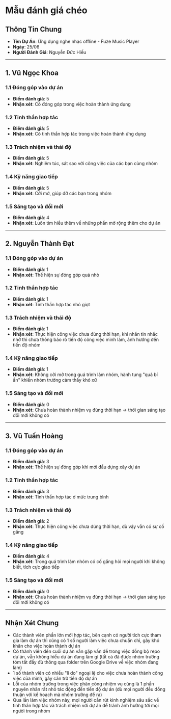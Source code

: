 # Mẫu đánh giá chéo

## Thông Tin Chung
- **Tên Dự Án**: Ứng dụng nghe nhạc offline - Fuze Music Player
- **Ngày**: 25/06
- **Người Đánh Giá**: Nguyễn Đức Hiếu
--------------------------------------------------------------------------------------------------------------------------------------------------------
## 1. Vũ Ngọc Khoa
### 1.1 Đóng góp vào dự án
- **Điểm đánh giá**: 5
- **Nhận xét**: Có đóng góp trong việc hoàn thành ứng dụng
### 1.2 Tinh thần hợp tác
- **Điểm đánh giá**: 5
- **Nhận xét**: Có tinh thần hợp tác trong việc hoàn thành ứng dụng

### 1.3 Trách nhiệm và thái độ
- **Điểm đánh giá**: 5
- **Nhận xét**: Nghiêm túc, sát sao với công việc của các bạn cùng nhóm

### 1.4 Kỹ năng giao tiếp
- **Điểm đánh giá**: 5
- **Nhận xét**: Cởi mở, giúp đỡ các bạn trong nhóm

### 1.5 Sáng tạo và đổi mới
- **Điểm đánh giá**: 4
- **Nhận xét**: Luôn tìm hiểu thêm về những phần mở rộng thêm cho dự án
--------------------------------------------------------------------------------------------------------------------------------------------------------
## 2. Nguyễn Thành Đạt
### 1.1 Đóng góp vào dự án
- **Điểm đánh giá**: 1
- **Nhận xét**: Thể hiện sự đóng góp quá nhỏ

### 1.2 Tinh thần hợp tác
- **Điểm đánh giá**: 1
- **Nhận xét**: Tinh thần hợp tác nhỏ giọt

### 1.3 Trách nhiệm và thái độ
- **Điểm đánh giá**: 1
- **Nhận xét**: Thực hiện công việc chưa đúng thời hạn, khi nhắn tin nhắc nhở thì chưa thông báo rõ tiến độ công việc mình làm, ảnh hướng đến tiến độ nhóm

### 1.4 Kỹ năng giao tiếp
- **Điểm đánh giá**: 1
- **Nhận xét**: Không cởi mở trong quá trình làm nhóm, hành tung "quá bí ẩn" khiến nhóm trưởng cảm thấy khó xử

### 1.5 Sáng tạo và đổi mới
- **Điểm đánh giá**: 0
- **Nhận xét**: Chưa hoàn thành nhiệm vụ đúng thời hạn -> thời gian sáng tạo đổi mới không có
-------------------------------------------------------------------------------------------------------------------------------------------------------
## 3. Vũ Tuấn Hoàng
### 1.1 Đóng góp vào dự án
- **Điểm đánh giá**: 3
- **Nhận xét**: Thể hiện sự đóng góp khi mới đầu dựng xây dự án

### 1.2 Tinh thần hợp tác
- **Điểm đánh giá**: 3
- **Nhận xét**: Tinh thần hợp tác ở mức trung bình

### 1.3 Trách nhiệm và thái độ
- **Điểm đánh giá**: 2
- **Nhận xét**: Thực hiện công việc chưa đúng thời hạn, dù vậy vẫn có sự cố gắng

### 1.4 Kỹ năng giao tiếp
- **Điểm đánh giá**: 4
- **Nhận xét**: Trong quá trình làm nhóm có cố gắng hỏi mọi người khi không biết, tích cực giao tiếp

### 1.5 Sáng tạo và đổi mới
- **Điểm đánh giá**: 0
- **Nhận xét**: Chưa hoàn thành nhiệm vụ đúng thòi hạn -> thời gian sáng tạo đổi mới không có
--------------------------------------------------------------------------------------------------------------------------------------------------------
## Nhận Xét Chung
- Các thành viên phần lớn mới hợp tác, bên cạnh có người tích cực tham gia làm dự án thì cũng có 1 số người làm việc chưa chuẩn chỉ, gây khó khăn cho việc hoàn thành dự án
- Có thành viên đến cuối dự án vẫn gặp vấn đề trong việc đồng bộ repo dự án, vẫn không hiểu dự án đang làm gì (tất cả đã được nhóm trưởng tóm tắt đầy đủ thông qua folder trên Google Drive về việc nhóm đang làm)  
- 1 số thành viên có nhiều "lí do" ngoại lệ cho việc chưa hoàn thành công việc của mình, gây cản trở tiến độ dự án
- Lỗi của nhóm trưởng trong việc phân công nhiệm vụ cũng là 1 phần nguyên nhân rất nhỏ tác động đến tiến độ dự án (dù mọi người đều đồng thuận với kế hoạch mà nhóm trưởng đề ra)
- Qua lần làm việc nhóm này, mọi người cần rút kinh nghiệm sâu sắc về tinh thần hợp tác và trách nhiệm với dự án để tránh ảnh hưởng tới mọi người trong nhóm
